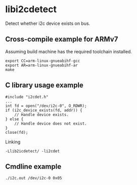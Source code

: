# libi2cdetect

Detect whether i2c device exists on bus.

## Cross-compile example for ARMv7

Assuming build machine has the required toolchain installed.

```
export CC=arm-linux-gnueabihf-gcc
export AR=arm-linux-gnueabihf-ar
make
```

## C library usage example

```
#include "i2cdet.h"
...
int fd = open("/dev/i2c-0", O_RDWR);
if (i2c_device_exists(fd, addr)) {
    // Handle device exists.
} else {
    // Handle device does not exist.
}
close(fd);
```

Linking
```
-Llib2icdetect/ -li2cdet
```

## Cmdline example

```
./i2c.out /dev/i2c-0 0x05
```
